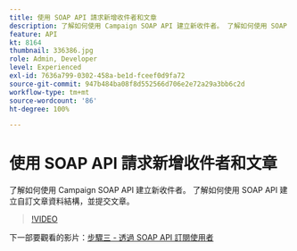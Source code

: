 ```yaml
---
title: 使用 SOAP API 請求新增收件者和文章
description: 了解如何使用 Campaign SOAP API 建立新收件者。 了解如何使用 SOAP API 建立自訂文章資料結構，並提交文章。
feature: API
kt: 8164
thumbnail: 336386.jpg
role: Admin, Developer
level: Experienced
exl-id: 7636a799-0302-458a-be1d-fceef0d9fa72
source-git-commit: 947b484ba08f8d552566d706e2e72a29a3bb6c2d
workflow-type: tm+mt
source-wordcount: '86'
ht-degree: 100%

---
```


# 使用 SOAP API 請求新增收件者和文章

了解如何使用 Campaign SOAP API 建立新收件者。 了解如何使用 SOAP API 建立自訂文章資料結構，並提交文章。

>[!VIDEO](https://video.tv.adobe.com/v/336386?quality=12)

下一部要觀看的影片：[步驟三 - 透過 SOAP API 訂閱使用者](/help/tutorial-use-soap-apis/subscribe-users-via-soap-api.md)